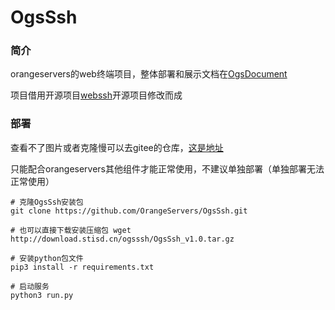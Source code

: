 # OgsSsh

### 简介
orangeservers的web终端项目，整体部署和展示文档在[OgsDocument](https://github.com/OrangeServers/OgsDocument)

项目借用开源项目[webssh](https://github.com/huashengdun/webssh)开源项目修改而成

### 部署

查看不了图片或者克隆慢可以去gitee的仓库，[这是地址](https://gitee.com/xuwei777/OgsSsh)

只能配合orangeservers其他组件才能正常使用，不建议单独部署（单独部署无法正常使用）

```shell
# 克隆OgsSsh安装包
git clone https://github.com/OrangeServers/OgsSsh.git

# 也可以直接下载安装压缩包 wget http://download.stisd.cn/ogsssh/OgsSsh_v1.0.tar.gz

# 安装python包文件
pip3 install -r requirements.txt

# 启动服务
python3 run.py
```

